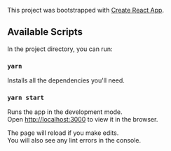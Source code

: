 This project was bootstrapped with [Create React App](https://github.com/facebook/create-react-app).


## Available Scripts

In the project directory, you can run:

### `yarn`

Installs all the dependencies you'll need. 

### `yarn start`

Runs the app in the development mode.<br />
Open [http://localhost:3000](http://localhost:3000) to view it in the browser.

The page will reload if you make edits.<br />
You will also see any lint errors in the console.
